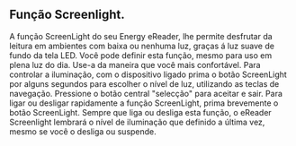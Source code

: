 ## Função Screenlight.

A função ScreenLight do seu Energy eReader, lhe permite desfrutar da leitura em ambientes com baixa ou nenhuma luz, graças á luz suave de fundo da tela LED. Você pode definir esta função, mesmo para uso em plena luz do dia. Use-a da maneira que você mais confortável.
Para controlar a iluminação, com o dispositivo ligado prima o botão ScreenLight por alguns segundos para escolher o nível de luz, utilizando as teclas de navegação. Pressione o botão central "selecção" para aceitar e sair. Para ligar ou desligar rapidamente a função ScreenLight, prima brevemente o botão ScreenLight. Sempre que liga ou desliga esta função, o eReader Screenlight lembrará o nível de iluminação que definido a última vez, mesmo se você o desliga ou suspende.



